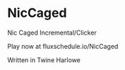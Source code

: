 # NicCaged
Nic Caged Incremental/Clicker

Play now at fluxschedule.io/NicCaged

Written in Twine Harlowe
